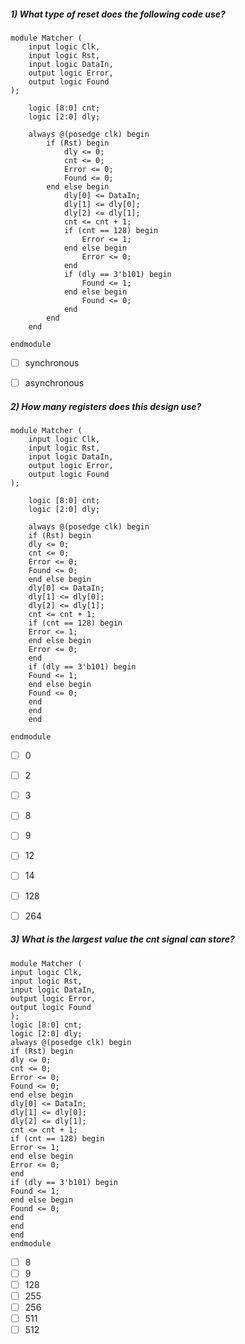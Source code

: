 ##### 1) What type of reset does the following code use?
```
module Matcher (
    input logic Clk,
    input logic Rst,
    input logic DataIn,
    output logic Error,
    output logic Found
);

    logic [8:0] cnt;
    logic [2:0] dly;

    always @(posedge clk) begin
        if (Rst) begin
            dly <= 0;
            cnt <= 0;
            Error <= 0;
            Found <= 0;
        end else begin
            dly[0] <= DataIn;
            dly[1] <= dly[0];
            dly[2] <= dly[1];
            cnt <= cnt + 1;
            if (cnt == 128) begin
                Error <= 1;
            end else begin
                Error <= 0;
            end
            if (dly == 3'b101) begin
                Found <= 1;
            end else begin
                Found <= 0;
            end
        end
    end
    
endmodule
```

- [ ] synchronous
- [ ] asynchronous



##### 2) How many registers does this design use?
```
module Matcher (
    input logic Clk,
    input logic Rst,
    input logic DataIn,
    output logic Error,
    output logic Found
);

    logic [8:0] cnt;
    logic [2:0] dly;

    always @(posedge clk) begin
    if (Rst) begin
    dly <= 0;
    cnt <= 0;
    Error <= 0;
    Found <= 0;
    end else begin
    dly[0] <= DataIn;
    dly[1] <= dly[0];
    dly[2] <= dly[1];
    cnt <= cnt + 1;
    if (cnt == 128) begin
    Error <= 1;
    end else begin
    Error <= 0;
    end
    if (dly == 3'b101) begin
    Found <= 1;
    end else begin
    Found <= 0;
    end
    end
    end

endmodule
```

- [ ] 0
- [ ] 2
- [ ] 3
- [ ] 8
- [ ] 9
- [ ] 12
- [ ] 14
- [ ] 128
- [ ] 264



##### 3) What is the largest value the cnt signal can store?
```
module Matcher (
input logic Clk,
input logic Rst,
input logic DataIn,
output logic Error,
output logic Found
);
logic [8:0] cnt;
logic [2:0] dly;
always @(posedge clk) begin
if (Rst) begin
dly <= 0;
cnt <= 0;
Error <= 0;
Found <= 0;
end else begin
dly[0] <= DataIn;
dly[1] <= dly[0];
dly[2] <= dly[1];
cnt <= cnt + 1;
if (cnt == 128) begin
Error <= 1;
end else begin
Error <= 0;
end
if (dly == 3'b101) begin
Found <= 1;
end else begin
Found <= 0;
end
end
end
endmodule
```

- [ ] 8
- [ ] 9
- [ ] 128
- [ ] 255
- [ ] 256
- [ ] 511
- [ ] 512
